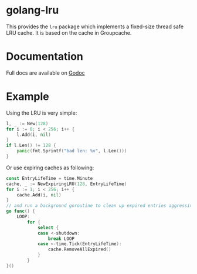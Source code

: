 golang-lru
==========

This provides the `lru` package which implements a fixed-size
thread safe LRU cache. It is based on the cache in Groupcache.

Documentation
=============

Full docs are available on [Godoc](https://pkg.go.dev/github.com/hashicorp/golang-lru)

Example
=======

Using the LRU is very simple:

```go
l, _ := New(128)
for i := 0; i < 256; i++ {
    l.Add(i, nil)
}
if l.Len() != 128 {
    panic(fmt.Sprintf("bad len: %v", l.Len()))
}
```

Or use expiring caches as following:

```go
const EntryLifeTime = time.Minute
cache, _ := NewExpiringLRU(128, EntryLifeTime)
for i := 1; i < 256; i++ {
    cache.Add(i, nil)
}
// and run a background goroutine to clean up expired entries aggressively
go func() {
	LOOP:
		for {
			select {
			case <-shutdown:
				break LOOP
			case <-time.Tick(EntryLifeTime):
				cache.RemoveAllExpired()
			}
		}
}()
```
